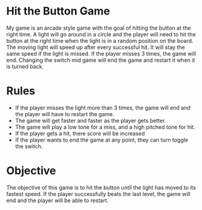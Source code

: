 # Hit the Button Game

  My game is an arcade style game with the goal of hitting the button at the right time. A light will go around in a circle and the player will need to hit the button at the right time when the light is in a random position on the     board. The moving light will speed up after every successful hit. It will stay the same speed if the light is missed. If the player misses 3 times, the game will end. Changing the switch mid game will end the game and restart it when it is turned back. 

# Rules

 * If the player misses the light more than 3 times, the game will end and the player will have to restart the game.
 * The game will get faster and faster as the player gets better.
 * The game will play a low tone for a miss, and a high pitched tone for hit.
 * If the player gets a hit, there score will be increased
 * If the player wants to end the game at any point, they can turn toggle the switch.

# Objective
	
  The objective of this game is to hit the button until the light has moved to its fastest speed. If the player successfully beats the last level, the game will end and the player will be able to restart. 
